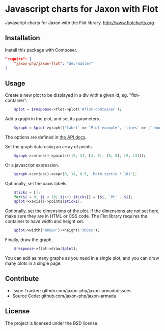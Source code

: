 Javascript charts for Jaxon with Flot
=====================================

Javascript charts for Jaxon with the Flot library.
http://www.flotcharts.org

Installation
------------

Install this package with Composer.

```json
"require": {
    "jaxon-php/jaxon-flot": "dev-master"
}
```

Usage
-----

Create a new plot to be displayed in a div with a given id, eg. "flot-container".

```php
    $plot = $response->flot->plot('#flot-container');
```

Add a graph in the plot, and set its parameters.

```php
    $graph = $plot->graph(['label' => 'Plot example', 'lines' => ['show' => true]]);
```
The options are defined in [the API docs](https://github.com/flot/flot/blob/master/API.md#plot-options).

Set the graph data using an array of points.

```php
    $graph->series()->points([[0, 3], [4, 8], [8, 5], [9, 13]]);
```

Or a javascript expression.

```php
    $graph->series()->expr(0, 14, 0.5, 'Math.sqrt(x * 10)');
```

Optionally, set the xaxis labels.

```php
    $ticks = [];
    for($i = 0; $i < 10; $i++) $ticks[] = [$i, 'Pt' . $i];
    $plot->xaxis()->points($ticks);
```

Optionally, set the dimensions of the plot.
If the dimensions are not set here, make sure they are in HTML or CSS code.
The Flot library requires the container to have width and height set.

```php
    $plot->width('600px')->height('300px');
```

Finally, draw the graph.

```php
    $response->flot->draw($plot);
```

You can add as many graphs as you need in a single plot, and you can draw many plots in a single page.

Contribute
----------

- Issue Tracker: github.com/jaxon-php/jaxon-armada/issues
- Source Code: github.com/jaxon-php/jaxon-armada

License
-------

The project is licensed under the BSD license.
